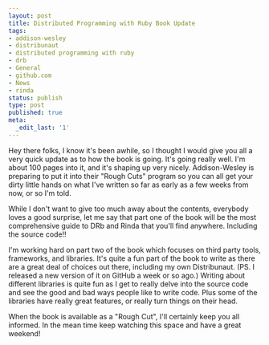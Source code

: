 ```yaml
---
layout: post
title: Distributed Programming with Ruby Book Update
tags:
- addison-wesley
- distribunaut
- distributed programming with ruby
- drb
- General
- github.com
- News
- rinda
status: publish
type: post
published: true
meta:
  _edit_last: '1'
---
```

Hey there folks, I know it's been awhile, so I thought I would give you all a very quick update as to how the book is going. It's going really well. I'm about 100 pages into it, and it's shaping up very nicely. Addison-Wesley is preparing to put it into their "Rough Cuts" program so you can all get your dirty little hands on what I've written so far as early as a few weeks from now, or so I'm told.

While I don't want to give too much away about the contents, everybody loves a good surprise, let me say that part one of the book will be the most comprehensive guide to DRb and Rinda that you'll find anywhere. Including the source code!!

I'm working hard on part two of the book which focuses on third party tools, frameworks, and libraries. It's quite a fun part of the book to write as there are a great deal of choices out there, including my own Distribunaut. (PS. I released a new version of it on GitHub a week or so ago.) Writing about different libraries is quite fun as I get to really delve into the source code and see the good and bad ways people like to write code. Plus some of the libraries have really great features, or really turn things on their head.

When the book is available as a "Rough Cut", I'll certainly keep you all informed. In the mean time keep watching this space and have a great weekend!
